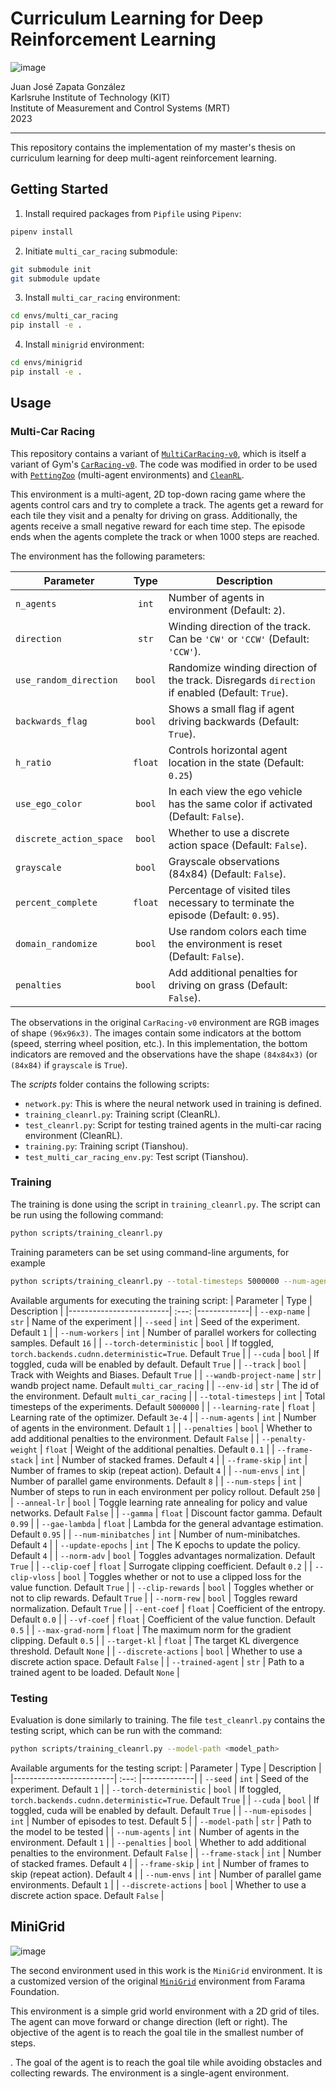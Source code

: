 # Curriculum Learning for Deep Reinforcement Learning

![image](https://github.com/JuanJoseZapata/curriculum_learning_ws/assets/66514932/e0c20154-774a-474f-b2a3-4a60ce32c4f6)

Juan José Zapata González\
Karlsruhe Institute of Technology (KIT)\
Institute of Measurement and Control Systems (MRT)\
2023
___

This repository contains the implementation of my master's thesis on curriculum learning for deep multi-agent reinforcement learning.

## Getting Started

1. Install required packages from `Pipfile` using `Pipenv`:
```bash
pipenv install
```
2. Initiate `multi_car_racing` submodule:
```bash
git submodule init
git submodule update
```
3. Install `multi_car_racing` environment:
```bash
cd envs/multi_car_racing
pip install -e .
```
4. Install `minigrid` environment:
```bash
cd envs/minigrid
pip install -e .
```

## Usage

### Multi-Car Racing
This repository contains a variant of [`MultiCarRacing-v0`](https://github.com/igilitschenski/multi_car_racing), which is itself a variant of Gym's [`CarRacing-v0`](https://gym.openai.com/envs/CarRacing-v0/). The code was modified in order to be used with [`PettingZoo`](https://pettingzoo.farama.org/) (multi-agent environments) and [`CleanRL`](https://docs.cleanrl.dev/).

This environment is a multi-agent, 2D top-down racing game where the agents control cars and try to complete a track. The agents get a reward for each tile they visit and a penalty for driving on grass. Additionally, the agents receive a small negative reward for each time step. The episode ends when the agents complete the track or when 1000 steps are reached.

The environment has the following parameters:

| Parameter              | Type  | Description |
|------------------------| :---: |-------------|
| `n_agents`             |`int`  | Number of agents in environment (Default: `2`). |
| `direction`            |`str`  | Winding direction of the track. Can be `'CW'` or `'CCW'` (Default: `'CCW'`). |
| `use_random_direction` |`bool` | Randomize winding direction of the track. Disregards `direction` if enabled (Default: `True`). |
| `backwards_flag`       |`bool` | Shows a small flag if agent driving backwards (Default: `True`). |
| `h_ratio`              |`float`| Controls horizontal agent location in the state (Default: `0.25`) |
| `use_ego_color`        |`bool` | In each view the ego vehicle has the same color if  activated (Default: `False`). |
|`discrete_action_space` |`bool` | Whether to use a discrete action space (Default: `False`). |
|`grayscale`             |`bool` | Grayscale observations (84x84) (Default: `False`). |
|`percent_complete`      |`float`| Percentage of visited tiles necessary to terminate the episode (Default: `0.95`). |
|`domain_randomize`      |`bool` | Use random colors each time the environment is reset (Default: `False`). |
|`penalties`             |`bool` | Add additional penalties for driving on grass (Default: `False`). |

The observations in the original `CarRacing-v0` environment are RGB images of shape `(96x96x3)`. The images contain some indicators at the bottom (speed, sterring wheel position, etc.). In this implementation, the bottom indicators are removed and the observations have the shape `(84x84x3)` (or `(84x84)` if `grayscale` is `True`).

The _scripts_ folder contains the following scripts:
- `network.py`: This is where the neural network used in training is defined.
- `training_cleanrl.py`: Training script (CleanRL).
- `test_cleanrl.py`: Script for testing trained agents in the multi-car racing environment (CleanRL).
- `training.py`: Training script (Tianshou).
- `test_multi_car_racing_env.py`: Test script (Tianshou).

### Training
The training is done using the script in `training_cleanrl.py`. The script can be run using the following command:
```bash
python scripts/training_cleanrl.py
```
Training parameters can be set using command-line arguments, for example
```bash
python scripts/training_cleanrl.py --total-timesteps 5000000 --num-agents 2
```
Available arguments for executing the training script:
| Parameter               | Type  | Description |
|-------------------------| :---: |-------------|
| `--exp-name`            | `str`   | Name of the experiment |
| `--seed`                | `int`   | Seed of the experiment. Default `1` |
| `--num-workers`        | `int`   | Number of parallel workers for collecting samples. Default `16` |
| `--torch-deterministic` | `bool`  | If toggled, `torch.backends.cudnn.deterministic=True`. Default `True` |
| `--cuda`                | `bool`  | If toggled, cuda will be enabled by default. Default `True` |
| `--track`               | `bool`  | Track with Weights and Biases. Default `True` |
| `--wandb-project-name`  | `str`   | wandb project name. Default `multi_car_racing` |
| `--env-id`              | `str`   | The id of the environment. Default `multi_car_racing` |
| `--total-timesteps`     | `int`   | Total timesteps of the experiments. Default `5000000` |
| `--learning-rate`       | `float` | Learning rate of the optimizer. Default `3e-4`    |
| `--num-agents`          | `int`   | Number of agents in the environment. Default `1` |
| `--penalties`           | `bool`  | Whether to add additional penalties to the environment. Default `False`    |
| `--penalty-weight`     | `float` | Weight of the additional penalties. Default `0.1` |
| `--frame-stack`         | `int`   | Number of stacked frames. Default `4` |
| `--frame-skip`          | `int`   | Number of frames to skip (repeat action). Default `4` |
| `--num-envs`            | `int`   | Number of parallel game environments. Default `8` |
| `--num-steps`           | `int`   | Number of steps to run in each environment per policy rollout. Default `250` |
| `--anneal-lr`           | `bool`  | Toggle learning rate annealing for policy and value networks. Default `False` |
| `--gamma`               | `float` | Discount factor gamma. Default `0.99` |
| `--gae-lambda`          | `float` | Lambda for the general advantage estimation. Default `0.95` |
| `--num-minibatches`     | `int`   | Number of num-minibatches. Default `4` |
| `--update-epochs`       | `int`   | The K epochs to update the policy. Default `4` |
| `--norm-adv`            | `bool`  | Toggles advantages normalization. Default `True` |
| `--clip-coef`           | `float` | Surrogate clipping coefficient. Default `0.2` |
| `--clip-vloss`          | `bool`  | Toggles whether or not to use a clipped loss for the value function. Default `True` |
| `--clip-rewards`       | `bool`  | Toggles whether or not to clip rewards. Default `True` |
| `--norm-rew`           | `bool`  | Toggles reward normalization. Default `True` |
| `--ent-coef`            | `float` | Coefficient of the entropy. Default `0.0` |
| `--vf-coef`             | `float` | Coefficient of the value function. Default `0.5` |
| `--max-grad-norm`       | `float` | The maximum norm for the gradient clipping. Default `0.5` |
| `--target-kl`           | `float` | The target KL divergence threshold. Default `None` |
| `--discrete-actions`    | `bool`  | Whether to use a discrete action space. Default `False` |
| `--trained-agent`      | `str`   | Path to a trained agent to be loaded. Default `None` |

### Testing
Evaluation is done similarly to training. The file `test_cleanrl.py` contains the testing script, which can be run with the command:
 ```bash
python scripts/training_cleanrl.py --model-path <model_path>
```
Available arguments for the testing script:
| Parameter               | Type  | Description |
|-------------------------| :---: |-------------|
| `--seed`                | `int`   | Seed of the experiment. Default `1` |
| `--torch-deterministic` | `bool`  | If toggled, `torch.backends.cudnn.deterministic=True`. Default `True` |
| `--cuda`                | `bool`  | If toggled, cuda will be enabled by default. Default `True` |
| `--num-episodes`        | `int`   | Number of episodes to test. Default 5 |
| `--model-path`          | `str`   | Path to the model to be tested |
| `--num-agents`          | `int`   | Number of agents in the environment. Default `1` |
| `--penalties`           | `bool`  | Whether to add additional penalties to the environment. Default `False`    |
| `--frame-stack`         | `int`   | Number of stacked frames. Default `4` |
| `--frame-skip`          | `int`   | Number of frames to skip (repeat action). Default `4` |
| `--num-envs`            | `int`   | Number of parallel game environments. Default `1` |
| `--discrete-actions`    | `bool`  | Whether to use a discrete action space. Default `False` |

## MiniGrid
![image](https://github.com/JuanJoseZapata/curriculum_learning_ws/assets/66514932/0f1936fc-b54c-4303-b636-a1a40fc97180)

The second environment used in this work is the `MiniGrid` environment. It is a customized version of the original [`MiniGrid`](https://minigrid.farama.org/) environment from Farama Foundation.

This environment is a simple grid world environment with a 2D grid of tiles. The agent can move forward or change direction (left or right). The objective of the agent is to reach the goal tile in the smallest number of steps.

. The goal of the agent is to reach the goal tile while avoiding obstacles and collecting rewards. The environment is a single-agent environment.
